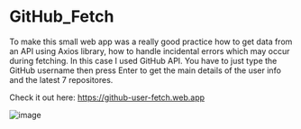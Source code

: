 # GitHub_Fetch

To make this small web app was a really good practice how to get data from an API using Axios library, 
how to handle incidental errors which may occur during fetching. In this case I used GitHub API. 
You have to just type the GitHub username then press Enter to get the main details of the user 
info and the latest 7 repositores.

Check it out here: https://github-user-fetch.web.app 

![image](https://user-images.githubusercontent.com/90829509/211629118-fd49006f-c858-4c10-ba9f-aa4bc713e861.png)


